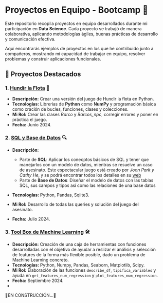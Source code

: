# Proyectos en Equipo - Bootcamp 🚀

Este repositorio recopila proyectos en equipo desarrollados durante mi participación en **Data Science**. Cada proyecto se trabajó de manera colaborativa, aplicando metodologías ágiles, buenas prácticas de desarrollo y comunicación efectiva.

Aquí encontrarás ejemplos de proyectos en los que he contribuido junto a compañeros, mostrando mi capacidad de trabajar en equipo, resolver problemas y construir aplicaciones funcionales.

## 📝 Proyectos Destacados

### 1. **[Hundir la Flota](Hundir_la_flota)** 🚢
- **Descripción:** Crear una versión del juego de Hundir la flota en Python.
- **Tecnologías:** Librerías de **Python** como **NumPy** y programación básica como cración de bucles, funciones, clases y colecciones.
- **Mi Rol:** Crear las clases *Barco* y *Barcos_npc*, corregir errores y poner en práctica el juego.
- **Fecha:** Junio 2024.

### 2. **[SQL y Base de Datos](SQL_DDBB) 🔍**
- **Descripción:**

    - Parte de **SQL**: Aplicar los conecptos básicos de SQL y tener que manejarlos con un modelo de datos, mientras se resuelve un caso de asesinato.  Este espectacular juego está creado por *Joon Park y Cathy He*, y se podrá encontrar todos los detalles en su [web](https://mystery.knightlab.com/)
    - Parte de **Base de Datos**: Diseñar el modelo de datos con las tablas SQL, sus campos y tipos así como las relaciones de una base datos
      
- **Tecnologías:** Python, Pandas, Sqlite3.
- **Mi Rol:** Desarrollo de todas las queries y solución del juego del asesinato.
- **Fecha:** Julio 2024.

### 3. **[Tool Box de Machine Learning](ToolBox_ML) 🛠️**
- **Descripción:** Creación de una caja de herramientas con funciones desarrolladas con el objetivo de ayudar a reslizar el análisis y selección de features de la forma más flexible posible, dado un problema de Machine Learning concreto.
- **Tecnologías:** Python, Numpy, Pandas, Seaborn, Matplotlib, Scipy.
- **Mi Rol:** Elaboración de las funciones `describe_df`, `tipifica_variables` y ayuda en `get_features_num_regression` y `plot_features_num_regression`.
- **Fecha:** Septiembre 2024.
- 
🚧EN CONSTRUCCIÓN...🚧
